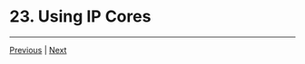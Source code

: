 # 23. Using IP Cores

---

[Previous](./22_Introduction-to-IP-Cores.md) | [Next](./24_Create-IP-Cores-from-a-Specific-Directory.md)
